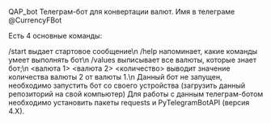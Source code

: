 QAP_bot
Телеграм-бот для конвертации валют. Имя в телеграме @CurrencyFBot

Есть 4 основные команды:

/start выдает стартовое сообщение\n
/help напоминает, какие команды умеет выполнять бот\n
/values выписывает все валюты, которые знает бот;\n
<валюта 1> <валюта 2> <количество> выводит значение количества валюты 2 от валюты 1.\n
Данный бот не запущен, необходимо запустить бот со своего устройства (загрузить данный репозиторий на свой компьютер) Для работы с данным телеграм-ботом необходимо установить пакеты requests и PyTelegramBotAPI (версия 4.X).
